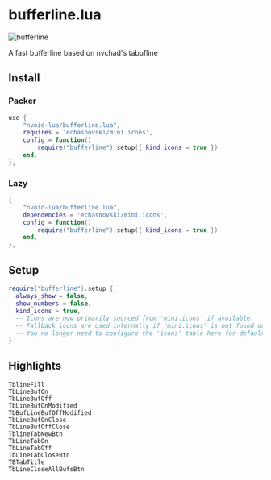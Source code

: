 # bufferline.lua
![bufferline](https://github.com/nvoid-lua/bufferline.lua/assets/94284073/d090e833-7b74-43c3-8ff4-ba91c51b65f9)

A fast bufferline based on nvchad's tabufline

## Install

### Packer

```lua
use {
    "nvoid-lua/bufferline.lua",
    requires = 'echasnovski/mini.icons',
    config = function()
        require("bufferline").setup({ kind_icons = true })
    end,
},
```

### Lazy

```lua
{
    "nvoid-lua/bufferline.lua",
    dependencies = 'echasnovski/mini.icons',
    config = function()
        require("bufferline").setup({ kind_icons = true })
    end,
},
```

## Setup

```lua
require("bufferline").setup {
  always_show = false,
  show_numbers = false,
  kind_icons = true,
  -- Icons are now primarily sourced from 'mini.icons' if available.
  -- Fallback icons are used internally if 'mini.icons' is not found or specific icons are missing.
  -- You no longer need to configure the 'icons' table here for default behavior.
}
```

## Highlights

```
TblineFill
TbLineBufOn
TbLineBufOff
TbLineBufOnModified
TbBufLineBufOffModified
TbLineBufOnClose
TbLineBufOffClose
TblineTabNewBtn
TbLineTabOn
TbLineTabOff
TbLineTabCloseBtn
TBTabTitle
TbLineCloseAllBufsBtn
```
